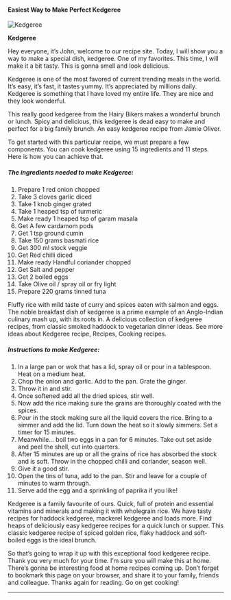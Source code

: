             

#### Easiest Way to Make Perfect Kedgeree

![Kedgeree](https://img-global.cpcdn.com/recipes/2becc7c4a868aebe/751x532cq70/kedgeree-recipe-main-photo.jpg)

**Kedgeree**

Hey everyone, it’s John, welcome to our recipe site. Today, I will show you a way to make a special dish, kedgeree. One of my favorites. This time, I will make it a bit tasty. This is gonna smell and look delicious.

Kedgeree is one of the most favored of current trending meals in the world. It’s easy, it’s fast, it tastes yummy. It’s appreciated by millions daily. Kedgeree is something that I have loved my entire life. They are nice and they look wonderful.

This really good kedgeree from the Hairy Bikers makes a wonderful brunch or lunch. Spicy and delicious, this kedgeree is dead easy to make and perfect for a big family brunch. An easy kedgeree recipe from Jamie Oliver.

To get started with this particular recipe, we must prepare a few components. You can cook kedgeree using 15 ingredients and 11 steps. Here is how you can achieve that.

##### The ingredients needed to make Kedgeree:

1.  Prepare 1 red onion chopped
2.  Take 3 cloves garlic diced
3.  Take 1 knob ginger grated
4.  Take 1 heaped tsp of turmeric
5.  Make ready 1 heaped tsp of garam masala
6.  Get A few cardamom pods
7.  Get 1 tsp ground cumin
8.  Take 150 grams basmati rice
9.  Get 300 ml stock veggie
10.  Get Red chilli diced
11.  Make ready Handful coriander chopped
12.  Get Salt and pepper
13.  Get 2 boiled eggs
14.  Take Olive oil / spray oil or fry light
15.  Prepare 220 grams tinned tuna

Fluffy rice with mild taste of curry and spices eaten with salmon and eggs. The noble breakfast dish of kedgeree is a prime example of an Anglo-Indian culinary mash up, with its roots in. A delicious collection of kedgeree recipes, from classic smoked haddock to vegetarian dinner ideas. See more ideas about Kedgeree recipe, Recipes, Cooking recipes.

##### Instructions to make Kedgeree:

1.  In a large pan or wok that has a lid, spray oil or pour in a tablespoon. Heat on a medium heat.
2.  Chop the onion and garlic. Add to the pan. Grate the ginger.
3.  Throw it in and stir.
4.  Once softened add all the dried spices, stir well.
5.  Now add the rice making sure the grains are thoroughly coated with the spices.
6.  Pour in the stock making sure all the liquid covers the rice. Bring to a simmer and add the lid. Turn down the heat so it slowly simmers. Set a timer for 15 minutes.
7.  Meanwhile… boil two eggs in a pan for 6 minutes. Take out set aside and peel the shell, cut into quarters.
8.  After 15 minutes are up or all the grains of rice has absorbed the stock and is soft. Throw in the chopped chilli and coriander, season well.
9.  Give it a good stir.
10.  Open the tins of tuna, add to the pan. Stir and leave for a couple of minutes to warm through.
11.  Serve add the egg and a sprinkling of paprika if you like!

Kedgeree is a family favourite of ours. Quick, full of protein and essential vitamins and minerals and making it with wholegrain rice. We have tasty recipes for haddock kedgeree, mackerel kedgeree and loads more. Find heaps of deliciously easy kedgeree recipes for a quick lunch or supper. This classic kedgeree recipe of spiced golden rice, flaky haddock and soft-boiled eggs is the ideal brunch.

So that’s going to wrap it up with this exceptional food kedgeree recipe. Thank you very much for your time. I’m sure you will make this at home. There’s gonna be interesting food at home recipes coming up. Don’t forget to bookmark this page on your browser, and share it to your family, friends and colleague. Thanks again for reading. Go on get cooking!

* * *
